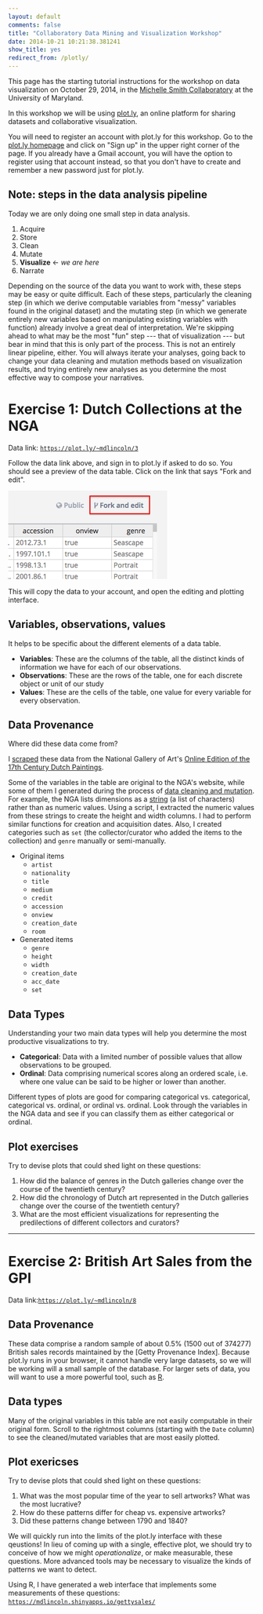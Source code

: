 ```yaml
---
layout: default
comments: false
title: "Collaboratory Data Mining and Visualization Workshop"
date: 2014-10-21 10:21:38.381241
show_title: yes
redirect_from: /plotly/
---
```


<aside>This page has the starting tutorial instructions for the workshop on data visualization on October 29, 2014, in the <a href="http://michellesmithcollaboratory.umd.edu/event/data-mining-and-visualization-workshop-matthew-lincoln">Michelle Smith Collaboratory</a> at the University of Maryland.</aside>

[plot.ly]: http://plot.ly

In this workshop we will be using [plot.ly], an online platform for sharing datasets and collaborative visualization.

You will need to register an account with plot.ly for this workshop.
Go to the [plot.ly homepage][plot.ly] and click on "Sign up" in the upper right corner of the page.
If you already have a Gmail account, you will have the option to register using that account instead, so that you don't have to create and remember a new password just for plot.ly.

## Note: steps in the data analysis pipeline

Today we are only doing one small step in data analysis.

1. Acquire
2. Store
2. Clean
3. Mutate
3. **Visualize** <- *we are here*
4. Narrate

Depending on the source of the data you want to work with, these steps may be easy or quite difficult.
Each of these steps, particularly the cleaning step (in which we derive computable variables from "messy" variables found in the original dataset) and the mutating step (in which we generate entirely new variables based on manipulating existing variables with function) already involve a great deal of interpretation.
We're skipping ahead to what may be the most "fun" step --- that of visualization --- but bear in mind that this is only part of the process.
This is not an entirely linear pipeline, either.
You will always iterate your analyses, going back to change your data cleaning and mutation methods based on visualization results, and trying entirely new analyses as you determine the most effective way to compose your narratives.

# Exercise 1: Dutch Collections at the NGA

Data link: [`https://plot.ly/~mdlincoln/3`](https://plot.ly/~mdlincoln/3)

Follow the data link above, and sign in to plot.ly if asked to do so.
You should see a preview of the data table.
Click on the link that says "Fork and edit".

![Fork and edit button in plot.ly](/assets/images-display/plotly_fork.png)

This will copy the data to your account, and open the editing and plotting interface.

## Variables, observations, values

It helps to be specific about the different elements of a data table.

- **Variables**: These are the columns of the table, all the distinct kinds of information we have for each of our observations.
- **Observations**: These are the rows of the table, one for each discrete object or unit of our study
- **Values**: These are the cells of the table, one value for every variable for every observation.

## Data Provenance

Where did these data come from?

I [scraped](http://en.wikipedia.org/wiki/Web_scraping) these data from the National Gallery of Art's [Online Edition of the 17th Century Dutch Paintings](http://www.nga.gov/content/ngaweb/research/online-editions/17th-century-dutch-paintings.html).

Some of the variables in the table are original to the NGA's website, while some of them I generated during the process of [data cleaning and mutation](http://en.wikipedia.org/wiki/Data_cleansing).
For example, the NGA lists dimensions as a [string](http://en.wikipedia.org/wiki/String_(computer_science)) (a list of characters) rather than as numeric values.
Using a script, I extracted the numeric values from these strings to create the height and width columns.
I had to perform similar functions for creation and acquisition dates.
Also, I created categories such as `set` (the collector/curator who added the items to the collection) and `genre` manually or semi-manually.

- Original items
    - `artist`
    - `nationality`
    - `title`
    - `medium`
    - `credit`
    - `accession`
    - `onview`
    - `creation_date`
    - `room`
- Generated items
    - `genre`
    - `height`
    - `width`
    - `creation_date`
    - `acc_date`
    - `set`

## Data Types

Understanding your two main data types will help you determine the most productive visualizations to try.

- **Categorical**: Data with a limited number of possible values that allow observations to be grouped.
- **Ordinal**: Data comprising numerical scores along an ordered scale, i.e. where one value can be said to be higher or lower than another.

Different types of plots are good for comparing categorical vs. categorical, categorical vs. ordinal, or ordinal vs. ordinal. Look through the variables in the NGA data and see if you can classify them as either categorical or ordinal.

## Plot exercises

Try to devise plots that could shed light on these questions:

1. How did the balance of genres in the Dutch galleries change over the course of the twentieth century?
2. How did the chronology of Dutch art represented in the Dutch galleries change over the course of the twentieth century?
3. What are the most efficient visualizations for representing the predilections of different collectors and curators?

***

# Exercise 2: British Art Sales from the GPI

Data link:[`https://plot.ly/~mdlincoln/8`](https://plot.ly/~mdlincoln/8)

## Data Provenance

These data comprise a random sample of about 0.5% (1500 out of 374277) British sales records maintained by the [Getty Provenance Index].
Because plot.ly runs in your browser, it cannot handle very large datasets, so we will be working will a small sample of the database.
For larger sets of data, you will want to use a more powerful tool, such as [R](http://www.r-project.org/).

## Data types

Many of the original variables in this table are not easily computable in their original form.
Scroll to the rightmost columns (starting with the `Date` column) to see the cleaned/mutated variables that are most easily plotted.

## Plot exericses

Try to devise plots that could shed light on these questions:

1. What was the most popular time of the year to sell artworks? What was the most lucrative?
2. How do these patterns differ for cheap vs. expensive artworks?
2. Did these patterns change between 1790 and 1840?

We will quickly run into the limits of the plot.ly interface with these qeustions!
In lieu of coming up with a single, effective plot, we should try to conceive of how we might *operationalize*, or make measurable, these questions.
More advanced tools may be necessary to visualize the kinds of patterns we want to detect.

Using R, I have generated a web interface that implements some measurements of these questions: [`https://mdlincoln.shinyapps.io/gettysales/`](https://mdlincoln.shinyapps.io/gettysales/)

